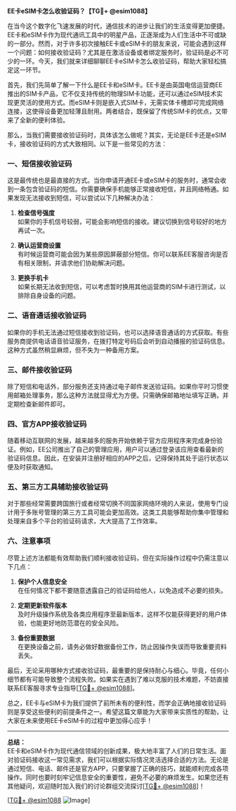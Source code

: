 **EE卡eSIM卡怎么收验证码？【TG💪+ @esim1088】**

在当今这个数字化飞速发展的时代，通信技术的进步让我们的生活变得更加便捷。EE卡和eSIM卡作为现代通讯工具中的明星产品，正逐渐成为人们生活中不可或缺的一部分。然而，对于许多初次接触EE卡或eSIM卡的朋友来说，可能会遇到这样一个问题：如何接收验证码？尤其是在激活设备或者绑定服务时，验证码是必不可少的一环。今天，我们就来详细聊聊EE卡eSIM卡怎么收验证码，帮助大家轻松搞定这一环节。

首先，我们先简单了解一下什么是EE卡和eSIM卡。EE卡是由英国电信运营商EE推出的SIM卡产品，它不仅支持传统的物理SIM卡功能，还可以通过eSIM技术实现更灵活的使用方式。而eSIM卡则是嵌入式SIM卡，无需实体卡槽即可完成网络连接，这使得设备更加轻薄且耐用。两者结合，既保留了传统SIM卡的优点，又带来了全新的便利体验。

那么，当我们需要接收验证码时，具体该怎么做呢？其实，无论是EE卡还是eSIM卡，接收验证码的方式大致相同。以下是一些常见的方法：

### **一、短信接收验证码**

这是最传统也是最直接的方式。当你申请开通EE卡或eSIM卡的服务时，通常会收到一条包含验证码的短信。你需要确保手机能够正常接收短信，并且网络畅通。如果发现无法接收到短信，可以尝试以下几种解决办法：

1. **检查信号强度**  
   如果你的手机信号较弱，可能会影响短信的接收。建议切换到信号较好的地方再试一次。
   
2. **确认运营商设置**  
   有时候运营商可能会因为某些原因屏蔽部分短信。你可以联系EE客服咨询是否有相关限制，并请求他们协助解决问题。

3. **更换手机卡**  
   如果长期无法收到短信，可以考虑暂时换用其他运营商的SIM卡进行测试，以排除自身设备的问题。

### **二、语音通话接收验证码**

如果你的手机无法通过短信接收到验证码，也可以选择语音通话的方式获取。有些服务商提供电话语音验证服务，在拨打特定号码后会听到自动播报的验证码信息。这种方式虽然稍显麻烦，但不失为一种备用方案。

### **三、邮件接收验证码**

除了短信和电话外，部分服务还支持通过电子邮件发送验证码。如果你平时习惯使用邮箱处理事务，那么这种方法就显得尤为方便。只需确保邮箱地址填写正确，并定期检查新邮件即可。

### **四、官方APP接收验证码**

随着移动互联网的发展，越来越多的服务开始依赖于官方应用程序来完成身份验证。例如，EE公司推出了自己的管理应用，用户可以通过登录该应用查看最新的验证码信息。因此，在安装并注册好相应的APP之后，记得保持其处于运行状态以便及时获取通知。

### **五、第三方工具辅助接收验证码**

对于那些经常需要跨国旅行或者经常切换不同国家网络环境的人来说，使用专门设计用于多账号管理的第三方工具可能会更加高效。这类工具能够帮助你集中管理和处理来自多个平台的验证码请求，大大提高了工作效率。

### **六、注意事项**

尽管上述方法都能有效帮助我们顺利接收验证码，但在实际操作过程中仍需注意以下几点：

1. **保护个人信息安全**  
   在任何情况下都不要随意透露自己的验证码给他人，以免造成不必要的损失。

2. **定期更新软件版本**  
   及时升级操作系统及各类应用程序至最新版本，这样不仅能获得更好的用户体验，也能更好地防范潜在的安全风险。

3. **备份重要数据**  
   在更换设备之前，请务必做好数据备份工作，防止因操作失误而导致重要资料丢失。

最后，无论采用哪种方式接收验证码，最重要的是保持耐心与细心。毕竟，任何小细节都有可能导致整个流程失败。如果实在遇到了难以克服的技术难题，不妨直接联系EE客服寻求专业指导[[TG💪+ @esim1088](https://t.me/s/esim1088)]。

总之，EE卡与eSIM卡为我们提供了前所未有的便利性，而学会正确地接收验证码则是享受这些便利的前提条件之一。希望这篇文章能为大家带来实质性的帮助，让大家在未来使用EE卡eSIM卡的过程中更加得心应手！

---

**总结：**  
EE卡和eSIM卡作为现代通信领域的创新成果，极大地丰富了人们的日常生活。面对验证码接收这一常见需求，我们可以根据实际情况灵活选择合适的方法。无论是通过短信、电话、邮件还是官方APP，只要掌握了正确的技巧，就能顺利完成各项操作。同时也要时刻牢记信息安全的重要性，避免不必要的麻烦发生。如果您还有其他疑问，欢迎随时加入我们的讨论群组交流探讨[[TG💪+ @esim1088](https://t.me/s/esim1088)]！

[[TG💪+ @esim1088](https://t.me/s/esim1088) ![Image](https://i.postimg.cc/4NQfJmqS/Snipaste-2025-05-13-00-14-12.png)]